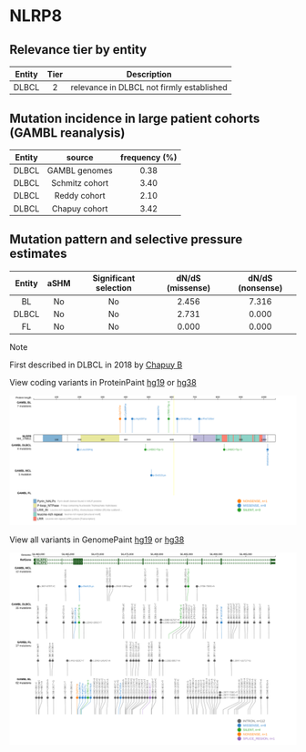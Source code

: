 # NLRP8

## Relevance tier by entity

|Entity|Tier|Description                              |
|:------:|:----:|-----------------------------------------|
|DLBCL |2   |relevance in DLBCL not firmly established|

## Mutation incidence in large patient cohorts (GAMBL reanalysis)

|Entity|source        |frequency (%)|
|:------:|:--------------:|:-------------:|
|DLBCL |GAMBL genomes |0.38         |
|DLBCL |Schmitz cohort|3.40         |
|DLBCL |Reddy cohort  |2.10         |
|DLBCL |Chapuy cohort |3.42         |

## Mutation pattern and selective pressure estimates

|Entity|aSHM|Significant selection|dN/dS (missense)|dN/dS (nonsense)|
|:------:|:----:|:---------------------:|:----------------:|:----------------:|
|BL    |No  |No                   |2.456           |7.316           |
|DLBCL |No  |No                   |2.731           |0.000           |
|FL    |No  |No                   |0.000           |0.000           |


> [!NOTE]
> First described in DLBCL in 2018 by [Chapuy B](https://pubmed.ncbi.nlm.nih.gov/29713087)


View coding variants in ProteinPaint [hg19](https://morinlab.github.io/LLMPP/GAMBL/NLRP8_protein.html)  or [hg38](https://morinlab.github.io/LLMPP/GAMBL/NLRP8_protein_hg38.html)

![image](images/proteinpaint/NLRP8_NM_176811.svg)

View all variants in GenomePaint [hg19](https://morinlab.github.io/LLMPP/GAMBL/NLRP8.html)  or [hg38](https://morinlab.github.io/LLMPP/GAMBL/NLRP8_hg38.html)

![image](images/proteinpaint/NLRP8.svg)
